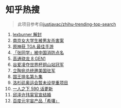 # 知乎热搜

> 此项目参考自[justjavac/zhihu-trending-top-search](https://github.com/justjavac/zhihu-trending-top-search/blob/main/utils.ts)

<!-- BEGIN -->
  <!-- 最后更新时间:Sat Dec 11 2021 14:09:48 GMT+0000 (Coordinated Universal Time) -->
  1. [lexburner 解封](https://www.zhihu.com/search?q=lex)
1. [南京女大学生被男友杀害案](https://www.zhihu.com/search?q=南京女大学生)
1. [原神获 TGA 最佳手游 ](https://www.zhihu.com/search?q=原神)
1. [「张同学」被中国消防点名](https://www.zhihu.com/search?q=张同学)
1. [高通骁龙 8 GEN1](https://www.zhihu.com/search?q=骁龙8GEN1)
1. [谷爱凌夺世界杯铜山站冠军](https://www.zhihu.com/search?q=谷爱凌)
1. [立陶宛总统邀美国驻军](https://www.zhihu.com/search?q=立陶宛)
1. [国王排名第九集](https://www.zhihu.com/search?q=国王排名)
1. [洛杉矶奥运会暂未设举重项目](https://www.zhihu.com/search?q=举重)
1. [一人之下 590 话更新](https://www.zhihu.com/search?q=一人之下)
1. [邱泽许玮甯官宣结婚](https://www.zhihu.com/search?q=邱泽)
1. [百度元宇宙产品「希壤」](https://www.zhihu.com/search?q=希壤)
  <!-- END -->